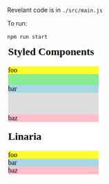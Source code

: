 Revelant code is in `./src/main.js`

To run:
```sh
npm run start
```

![screenshot](./screenshot.png)
